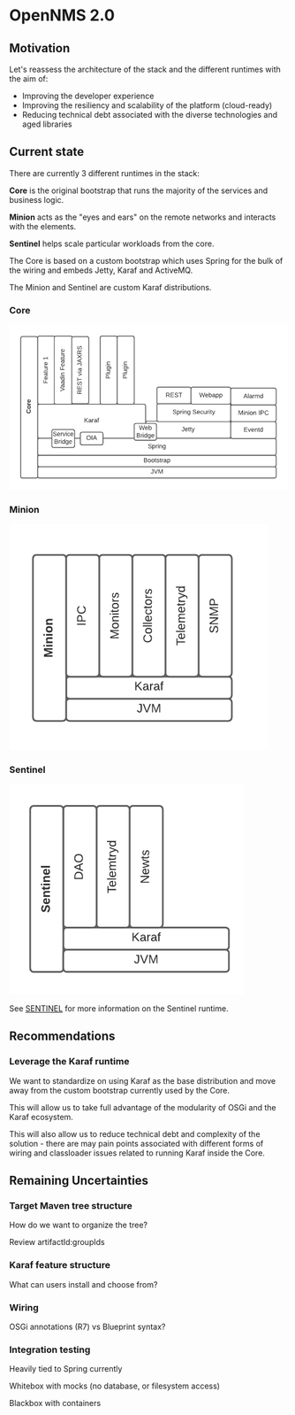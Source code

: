 # OpenNMS 2.0

## Motivation

Let's reassess the architecture of the stack and the different runtimes with the aim of:
* Improving the developer experience
* Improving the resiliency and scalability of the platform (cloud-ready)
* Reducing technical debt associated with the diverse technologies and aged libraries

## Current state

There are currently 3 different runtimes in the stack:

**Core** is the original bootstrap that runs the majority of the services and business logic.

**Minion** acts as the "eyes and ears" on the remote networks and interacts with the elements.

**Sentinel** helps scale particular workloads from the core.

The Core is based on a custom bootstrap which uses Spring for the bulk of the wiring and embeds Jetty, Karaf and ActiveMQ.

The Minion and Sentinel are custom Karaf distributions.

### Core

![core](images/core_runtime_arch.png)

### Minion

![minion](images/minion_runtime_arch.png)

### Sentinel

![sentinel](images/sentinel_runtime_arch.png)

See [SENTINEL](SENTINEL.md) for more information on the Sentinel runtime.

## Recommendations

### Leverage the Karaf runtime

We want to standardize on using Karaf as the base distribution and move away from the custom bootstrap currently used by the Core.

This will allow us to take full advantage of the modularity of OSGi and the Karaf ecosystem.

This will also allow us to reduce technical debt and complexity of the solution - there are may pain points associated with different forms of wiring and classloader issues related to running Karaf inside the Core.

## Remaining Uncertainties

### Target Maven tree structure

How do we want to organize the tree?

Review artifactId:groupIds

### Karaf feature structure

What can users install and choose from?

### Wiring

OSGi annotations (R7) vs Blueprint syntax?

### Integration testing

Heavily tied to Spring currently

Whitebox with mocks (no database, or filesystem access)

Blackbox with containers
